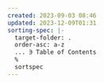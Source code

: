 ```yaml
---
created: 2023-09-03 08:46
updated: 2023-12-09T01:31
sorting-spec: |-
  target-folder: .
  order-asc: a-z
  ... ∋ Table of Contents
  %
  sortspec
---
```

